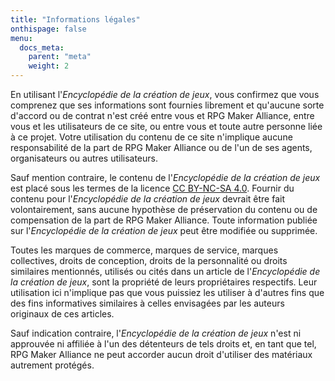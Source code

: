 ```yaml
---
title: "Informations légales"
onthispage: false
menu:
  docs_meta:
    parent: "meta"
    weight: 2
---
```


En utilisant l'*Encyclopédie de la création de jeux*, vous confirmez que vous comprenez que ses informations sont fournies librement et qu'aucune sorte d'accord ou de contrat n'est créé entre vous et RPG Maker Alliance, entre vous et les utilisateurs de ce site, ou entre vous et toute autre personne liée à ce projet. Votre utilisation du contenu de ce site n'implique aucune responsabilité de la part de RPG Maker Alliance ou de l'un de ses agents, organisateurs ou autres utilisateurs.

Sauf mention contraire, le contenu de l'*Encyclopédie de la création de jeux* est placé sous les termes de la licence [CC BY-NC-SA 4.0](https://creativecommons.org/licenses/by-nc-sa/4.0/). Fournir du contenu pour l'*Encyclopédie de la création de jeux* devrait être fait volontairement, sans aucune hypothèse de préservation du contenu ou de compensation de la part de RPG Maker Alliance. Toute information publiée sur l'*Encyclopédie de la création de jeux* peut être modifiée ou supprimée.

Toutes les marques de commerce, marques de service, marques collectives, droits de conception, droits de la personnalité ou droits similaires mentionnés, utilisés ou cités dans un article de l'*Encyclopédie de la création de jeux*, sont la propriété de leurs propriétaires respectifs. Leur utilisation ici n'implique pas que vous puissiez les utiliser à d'autres fins que des fins informatives similaires à celles envisagées par les auteurs originaux de ces articles.

Sauf indication contraire, l'*Encyclopédie de la création de jeux* n'est ni approuvée ni affiliée à l'un des détenteurs de tels droits et, en tant que tel, RPG Maker Alliance ne peut accorder aucun droit d'utiliser des matériaux autrement protégés.
